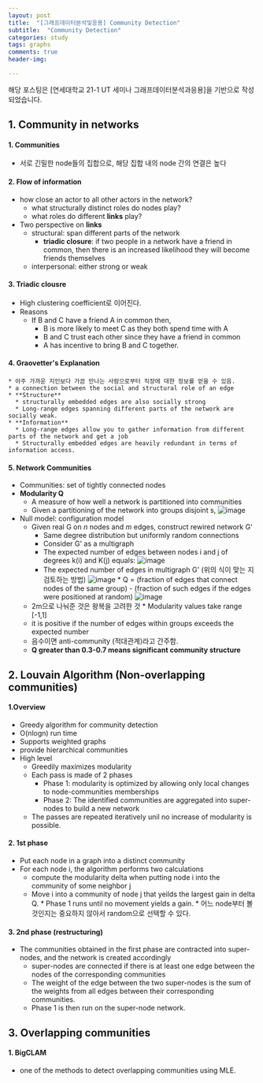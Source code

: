 ```yaml
---
layout: post
title:  "[그래프데이터분석및응용] Community Detection"
subtitle:  "Community Detection"
categories: study
tags: graphs
comments: true
header-img:

---
```


해당 포스팅은 [연세대학교 21-1 UT 세미나 그래프데이터분석과응용]을 기반으로 작성되었습니다. 

## 1. Community in networks
#### 1. Communities
   * 서로 긴밀한 node들의 집합으로, 해당 집합 내의 node 간의 연결은 높다

#### 2. Flow of information
   * how close an actor to all other actors in the network?
     * what structurally distinct roles do nodes play?
     * what roles do different **links** play?
   * Two perspective on **links**
     * structural: span different parts of the network
       - **triadic closure**: if two people in a network have a friend in common, then there is an increased likelihood they will become friends themselves
     * interpersonal: either strong or weak

#### 3. Triadic clousre
   * High clustering coefficient로 이어진다. 
   * Reasons
     * If B and C have a friend A in common then, 
       - B is more likely to meet C as they both spend time with A
       - B and C trust each other since they have a friend in common
       - A has incentive to bring B and C together. 

#### 4. Graovetter's Explanation
    * 아주 가까운 지인보다 가끔 만나는 사람으로부터 직장에 대한 정보를 얻을 수 있음. 
    * a connection between the social and structural role of an edge
    * **Structure** 
      * structurally embedded edges are also socially strong
      * Long-range edges spanning different parts of the network are socially weak. 
    * **Information**
      * Long-range edges allow you to gather information from different parts of the network and get a job
      * Structurally embedded edges are heavily redundant in terms of information access. 

#### 5. Network Communities
   * Communities: set of tightly connected nodes
   * **Modularity Q**
     * A measure of how well a network is partitioned into communities
     * Given a partitioning of the network into groups disjoint s, 
       ![image](https://user-images.githubusercontent.com/60350933/148061143-98adccef-5138-42bb-bf19-258e256f4f54.png)
   * Null model: configuration model
     * Given real G on *n* nodes and *m* edges, construct rewired network G'
       - Same degree distribution but uniformly random connections
       - Consider G' as a multigraph
       - The expected number of edges between nodes i and j of degrees k(i) and K(j) equals:
         ![image](https://user-images.githubusercontent.com/60350933/148061347-c5548a5b-eaee-43cb-aba3-5723055f7a73.png)
       - The expected number of edges in multigraph G' (위의 식이 맞는 지 검토하는 방법)
          ![image](https://user-images.githubusercontent.com/60350933/148061420-384a1e94-01f2-48d7-9fb7-db289a2dee12.png)
    * Q = (fraction of edges that connect nodes of the same group) - (fraction of such edges if the edges were positioned at random)
      ![image](https://user-images.githubusercontent.com/60350933/148061626-8969f2f2-6402-4da3-8660-2b3e97549986.png)
      * 2m으로 나눠준 것은 왕복을 고려한 것
    * Modularity values take range [-1,1]
      * it is positive if the number of edges within groups exceeds the expected number
      * 음수이면 anti-community (적대관계)라고 간주함. 
      * **Q greater than 0.3-0.7 means significant community structure**
    
## 2. Louvain Algorithm (Non-overlapping communities)
#### 1.Overview
   * Greedy algorithm for community detection
   * O(nlogn) run time
   * Supports weighted graphs 
   * provide hierarchical communities
   * High level
     * Greedily maximizes modularity
     * Each pass is made of 2 phases
       - Phase 1: modularity is optimized by allowing only local changes to node-communities memberships
       - Phase 2: The identified communities are aggregated into super-nodes to build a new network
     * The passes are repeated iteratively unil no increase of modularity is possible.  
  
#### 2. 1st phase
   * Put each node in a graph into a distinct community
   * For each node i, the algorithm performs two calculations
     * compute the modularity delta when putting node i into the community of some neighbor j
     * Move i into a community of node j that yeilds the largest gain in delta Q. 
    * Phase 1 runs until no movement yields a gain. 
    * 어느 node부터 볼 것인지는 중요하지 않아서 random으로 선택할 수 있다. 
   
#### 3. 2nd phase (restructuring)
   * The communities obtained in the first phase are contracted into super-nodes, and the network is created accordingly
     - super-nodes are connected if there is at least one edge between the nodes of the corresponding communities
     - The weight of the edge between the two super-nodes is the sum of the weights from all edges between their corresponding communities. 
     - Phase 1 is then run on the super-node network. 


## 3. Overlapping communities
#### 1. BigCLAM
   * one of the methods to detect overlapping communities using MLE. 
 
     

